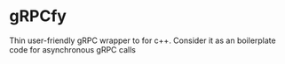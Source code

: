 # gRPCfy

Thin user-friendly gRPC wrapper to for c++. Consider it as an boilerplate code for asynchronous gRPC calls